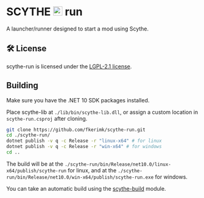 # SCYTHE <img width="24" height="24" alt="icon" src="https://fkerimk.com/scythe/icon.png" /> run

A launcher/runner designed to start a mod using Scythe.

## 🛠 License

scythe-run is licensed under the [LGPL-2.1 license](./LICENSE).

## Building

Make sure you have the .NET 10 SDK packages installed.

Place scythe-lib at `./lib/bin/scythe-lib.dll`, or assign a custom location in `scythe-run.csproj` after cloning.

```bash
git clone https://github.com/fkerimk/scythe-run.git
cd ./scythe-run/
dotnet publish -v q -c Release -r "linux-x64" # for linux
dotnet publish -v q -c Release -r "win-x64" # for windows
cd ..
```

The build will be at the `./scythe-run/bin/Release/net10.0/linux-x64/publish/scythe-run` for linux, and at the `./scythe-run/bin/Release/net10.0/win-x64/publish/scythe-run.exe` for windows.


You can take an automatic build using the [scythe-build](https://github.com/fkerimk/scythe-build) module.

